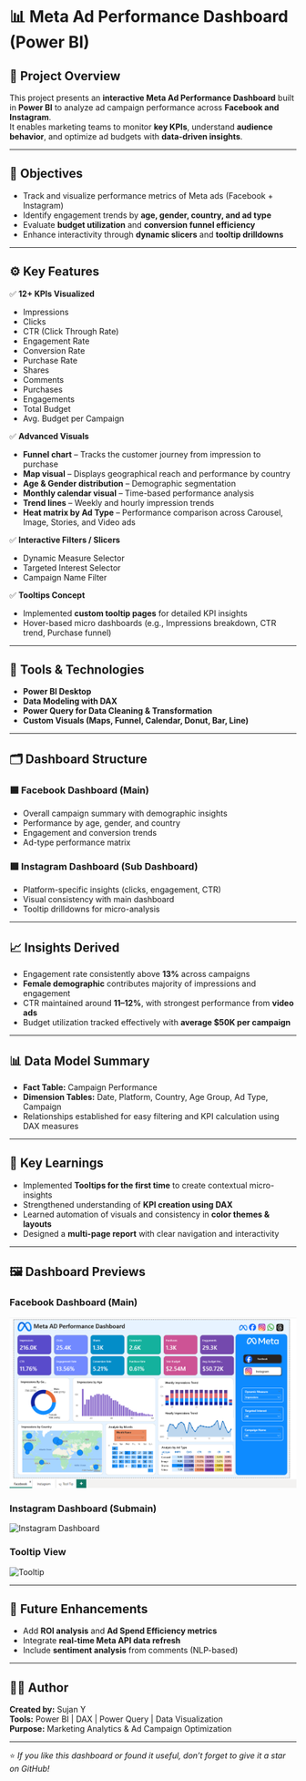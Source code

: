 # 📊 Meta Ad Performance Dashboard (Power BI)

## 🧠 Project Overview
This project presents an **interactive Meta Ad Performance Dashboard** built in **Power BI** to analyze ad campaign performance across **Facebook and Instagram**.  
It enables marketing teams to monitor **key KPIs**, understand **audience behavior**, and optimize ad budgets with **data-driven insights**.

---

## 🎯 Objectives
- Track and visualize performance metrics of Meta ads (Facebook + Instagram)
- Identify engagement trends by **age, gender, country, and ad type**
- Evaluate **budget utilization** and **conversion funnel efficiency**
- Enhance interactivity through **dynamic slicers** and **tooltip drilldowns**

---

## ⚙️ Key Features
✅ **12+ KPIs Visualized**
- Impressions  
- Clicks  
- CTR (Click Through Rate)  
- Engagement Rate  
- Conversion Rate  
- Purchase Rate  
- Shares  
- Comments  
- Purchases  
- Engagements  
- Total Budget  
- Avg. Budget per Campaign  

✅ **Advanced Visuals**
- **Funnel chart** – Tracks the customer journey from impression to purchase  
- **Map visual** – Displays geographical reach and performance by country  
- **Age & Gender distribution** – Demographic segmentation  
- **Monthly calendar visual** – Time-based performance analysis  
- **Trend lines** – Weekly and hourly impression trends  
- **Heat matrix by Ad Type** – Performance comparison across Carousel, Image, Stories, and Video ads  

✅ **Interactive Filters / Slicers**
- Dynamic Measure Selector  
- Targeted Interest Selector  
- Campaign Name Filter  

✅ **Tooltips Concept**
- Implemented **custom tooltip pages** for detailed KPI insights  
- Hover-based micro dashboards (e.g., Impressions breakdown, CTR trend, Purchase funnel)

---

## 🧩 Tools & Technologies
- **Power BI Desktop**
- **Data Modeling with DAX**
- **Power Query for Data Cleaning & Transformation**
- **Custom Visuals (Maps, Funnel, Calendar, Donut, Bar, Line)**

---

## 🗂️ Dashboard Structure
### 🟦 Facebook Dashboard (Main)
- Overall campaign summary with demographic insights  
- Performance by age, gender, and country  
- Engagement and conversion trends  
- Ad-type performance matrix  

### 🟪 Instagram Dashboard (Sub Dashboard)
- Platform-specific insights (clicks, engagement, CTR)  
- Visual consistency with main dashboard  
- Tooltip drilldowns for micro-analysis  

---

## 📈 Insights Derived
- Engagement rate consistently above **13%** across campaigns  
- **Female demographic** contributes majority of impressions and engagement  
- CTR maintained around **11–12%**, with strongest performance from **video ads**  
- Budget utilization tracked effectively with **average $50K per campaign**  

---

## 📊 Data Model Summary
- **Fact Table:** Campaign Performance  
- **Dimension Tables:** Date, Platform, Country, Age Group, Ad Type, Campaign  
- Relationships established for easy filtering and KPI calculation using DAX measures  

---

## 📎 Key Learnings
- Implemented **Tooltips for the first time** to create contextual micro-insights  
- Strengthened understanding of **KPI creation using DAX**  
- Learned automation of visuals and consistency in **color themes & layouts**  
- Designed a **multi-page report** with clear navigation and interactivity  

---

## 🖼️ Dashboard Previews

### Facebook Dashboard (Main)
![Facebook Dashboard](./Facebook%20Dashboard%20(Main).png)

### Instagram Dashboard (Submain)
![Instagram Dashboard](./Instagram%20Dashboard%20(Submain).png)

### Tooltip View
![Tooltip](./d206d631-427d-4344-b82e-b9e3883b7fc7.png)

---

## 🚀 Future Enhancements
- Add **ROI analysis** and **Ad Spend Efficiency metrics**
- Integrate **real-time Meta API data refresh**
- Include **sentiment analysis** from comments (NLP-based)

---

## 👨‍💻 Author
**Created by:** Sujan Y  
**Tools:** Power BI | DAX | Power Query | Data Visualization  
**Purpose:** Marketing Analytics & Ad Campaign Optimization

---

⭐ *If you like this dashboard or found it useful, don’t forget to give it a star on GitHub!*
